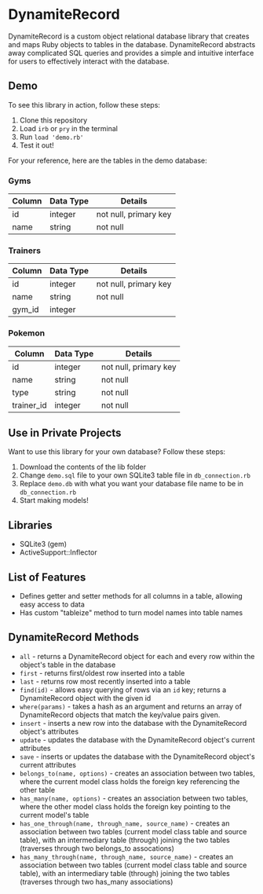 # DynamiteRecord

DynamiteRecord is a custom object relational database library that creates and maps Ruby objects to tables in the database. DynamiteRecord abstracts away complicated SQL queries and provides a simple and intuitive interface for users to effectively interact with the database.

## Demo
To see this library in action, follow these steps:
1. Clone this repository
2. Load `irb` or `pry` in the terminal
3. Run `load 'demo.rb'`
4. Test it out!

For your reference, here are the tables in the demo database:

### Gyms
Column          | Data Type | Details
--------------- | --------- | -------
id              | integer   | not null, primary key
name            | string    | not null

### Trainers
Column          | Data Type | Details
--------------- | --------- | -------
id              | integer   | not null, primary key
name            | string    | not null
gym_id          | integer   |

### Pokemon
Column          | Data Type | Details
--------------- | --------- | -------
id              | integer   | not null, primary key
name            | string    | not null
type            | string    | not null
trainer_id      | integer   | not null

## Use in Private Projects
Want to use this library for your own database? Follow these steps:
1. Download the contents of the lib folder
2. Change `demo.sql` file to your own SQLite3 table file in `db_connection.rb`
3. Replace `demo.db` with what you want your database file name to be in `db_connection.rb`
4. Start making models!

## Libraries
* SQLite3 (gem)
* ActiveSupport::Inflector

## List of Features
* Defines getter and setter methods for all columns in a table, allowing easy access to data
* Has custom "tableize" method to turn model names into table names

## DynamiteRecord Methods
* `all` - returns a DynamiteRecord object for each and every row within the object's table in the database
* `first` - returns first/oldest row inserted into a table
* `last` - returns row most recently inserted into a table
* `find(id)` - allows easy querying of rows via an `id` key; returns a DynamiteRecord object with the given id
* `where(params)` - takes a hash as an argument and returns an array of DynamiteRecord objects that match the key/value pairs given.
* `insert` - inserts a new row into the database with the DynamiteRecord object's attributes
* `update` - updates the database with the DynamiteRecord object's current attributes
* `save` - inserts or updates the database with the DynamiteRecord object's current attributes
* `belongs_to(name, options)` - creates an association between two tables, where the current model class holds the foreign key referencing the other table
* `has_many(name, options)` - creates an association between two tables, where the other model class holds the foreign key pointing to the current model's table
* `has_one_through(name, through_name, source_name)` - creates an association between two tables (current model class table and source table), with an intermediary table (through) joining the two tables (traverses through two belongs_to assocations)
* `has_many_through(name, through_name, source_name)` - creates an association between two tables (current model class table and source table), with an intermediary table (through) joining the two tables (traverses through two has_many associations)
